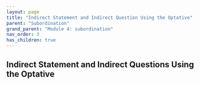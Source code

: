 ```yaml
---
layout: page
title: "Indirect Statement and Indirect Question Using the Optative"
parent: "Subordination"
grand_parent: "Module 4: subordination"
nav_order: 3
has_children: true
---
```


## Indirect Statement and Indirect Questions Using the Optative

